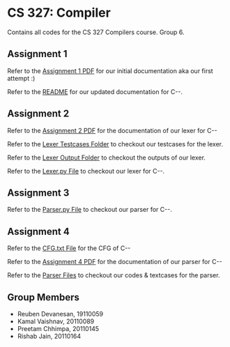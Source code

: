 # CS 327: Compiler

Contains all codes for the CS 327 Compilers course. Group 6.

## Assignment 1

Refer to the [Assignment 1 PDF](https://github.com/IITGN-CS327-2024/our-own-compiler-com-piler-t6/blob/main/Assignment_1/Compilers_Assignment_1.pdf) for our initial documentation aka our first attempt :)

Refer to the [README](https://github.com/IITGN-CS327-2024/our-own-compiler-com-piler-t6/blob/main/Assignment_1/README.md) for our updated documentation for C--.

## Assignment 2

Refer to the [Assignment 2 PDF](https://github.com/IITGN-CS327-2024/our-own-compiler-com-piler-t6/blob/main/Assignment_2/Compilers_Assignment_2.pdf) for the documentation of our lexer for C--

Refer to the [Lexer Testcases Folder](https://github.com/IITGN-CS327-2024/our-own-compiler-com-piler-t6/tree/main/Assignment_2/lexer_testcases) to checkout our testcases for the lexer.

Refer to the [Lexer Output Folder](https://github.com/IITGN-CS327-2024/our-own-compiler-com-piler-t6/tree/main/Assignment_2/lexer_output) to checkout the outputs of our lexer.

Refer to the [Lexer.py File](https://github.com/IITGN-CS327-2024/our-own-compiler-com-piler-t6/blob/main/Assignment_2/Lexer.py) to checkout our lexer for C--.

## Assignment 3

Refer to the [Parser.py File](https://github.com/IITGN-CS327-2024/our-own-compiler-com-piler-t6/blob/main/Assignment_3/Parser.py) to checkout our parser for C--.

## Assignment 4

Refer to the [CFG.txt File](https://github.com/IITGN-CS327-2024/our-own-compiler-com-piler-t6/blob/main/Assignment_4/CFG.txt) for the CFG of C--

Refer to the [Assignment 4 PDF](https://github.com/IITGN-CS327-2024/our-own-compiler-com-piler-t6/blob/main/Assignment_4/Compilers_Assignment_4.pdf) for the documentation of our parser for C--

Refer to the [Parser Files](https://github.com/IITGN-CS327-2024/our-own-compiler-com-piler-t6/tree/main/Assignment_4) to checkout our codes & textcases for the parser.

## Group Members

- Reuben Devanesan, 19110059
- Kamal Vaishnav, 20110089
- Preetam Chhimpa, 20110145
- Rishab Jain, 20110164
